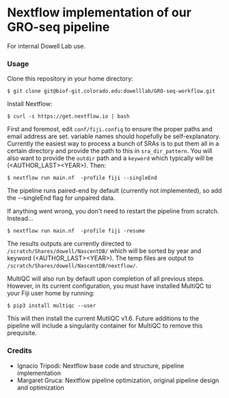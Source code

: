 # Nextflow implementation of our GRO-seq pipeline

For internal Dowell Lab use.

### Usage

Clone this repository in your home directory:

    $ git clone git@biof-git.colorado.edu:dowelllab/GRO-seq-workflow.git

Install Nextflow:

    $ curl -s https://get.nextflow.io | bash

First and foremost, edit `conf/fiji.config` to ensure the proper paths and email address are set. variable names should hopefully be self-explanatory. Currently the easiest way to process a bunch of SRAs is to put them all in a certain directory and provide the path to this in `sra_dir_pattern`. You will also want to provide the `outdir` path and a `keyword` which typically will be (<AUTHOR_LAST>\<YEAR>). Then:

    $ nextflow run main.nf  -profile fiji --singleEnd
    
The pipeline runs paired-end by default (currently not implemented), so add the --singleEnd flag for unpaired data.

If anything went wrong, you don't need to restart the pipeline from scratch. Instead...

    $ nextflow run main.nf  -profile fiji -resume

The results outputs are currently directed to `/scratch/Shares/dowell/NascentDB/` which will be sorted by year and keyword (<AUTHOR_LAST>\<YEAR>). The temp files are output to `/scratch/Shares/dowell/NascentDB/nextflow/`.

MultiQC will also run by default upon completion of all previous steps. However, in its current configuration, you must have installed MultiQC to your Fiji user home by running:

    $ pip3 install multiqc --user
    
This will then install the current MutliQC v1.6. Future additions to the pipeline will include a singularity container for MultiQC to remove this prequisite.

### Credits

* Ignacio Tripodi: Nextflow base code and structure, pipeline implementation
* Margaret Gruca: Nextflow pipeline optimization, original pipeline design and optimization

